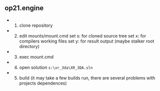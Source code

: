## op21.engine
* 1) clone repository
* 2) edit mounts/mount.cmd
	set s: for cloned source tree
	set x: for compilers working files
	set y: for result output (maybe stalker root directory)
* 3) exec mount.cmd
* 4) open solution ```s:\xr_3da\XR_3DA.sln```
* 5) build (it may take a few builds run, there are several problems with projects dependences)
